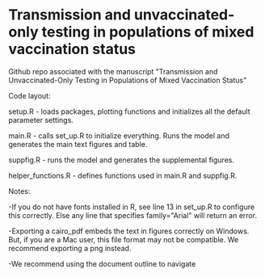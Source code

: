 # Transmission and unvaccinated-only testing in populations of mixed vaccination status
Github repo associated with the manuscript "Transmission and Unvaccinated-Only Testing in Populations of Mixed Vaccination Status"

Code layout:

setup.R - loads packages, plotting functions and initializes all the default parameter settings.

main.R - calls set_up.R to initialize everything. Runs the model and generates the main text figures and table.

suppfig.R - runs the model and generates the supplemental figures.

helper_functions.R - defines functions used in main.R and suppfig.R.



Notes:

-If you do not have fonts installed in R, see line 13 in set_up.R to configure this correctly. Else any line that specifies family="Arial" will return an error.

-Exporting a cairo_pdf embeds the text in figures correctly on Windows. But, if you are a Mac user, this file format may not be compatible. We recommend exporting a png instead.

-We recommend using the document outline to navigate
